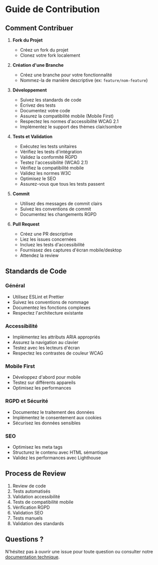 # Guide de Contribution

## Comment Contribuer

1. **Fork du Projet**
   - Créez un fork du projet
   - Clonez votre fork localement

2. **Création d'une Branche**
   - Créez une branche pour votre fonctionnalité
   - Nommez-la de manière descriptive (ex: `feature/nom-feature`)

3. **Développement**
   - Suivez les standards de code
   - Écrivez des tests
   - Documentez votre code
   - Assurez la compatibilité mobile (Mobile First)
   - Respectez les normes d'accessibilité WCAG 2.1
   - Implémentez le support des thèmes clair/sombre

4. **Tests et Validation**
   - Exécutez les tests unitaires
   - Vérifiez les tests d'intégration
   - Validez la conformité RGPD
   - Testez l'accessibilité (WCAG 2.1)
   - Vérifiez la compatibilité mobile
   - Validez les normes W3C
   - Optimisez le SEO
   - Assurez-vous que tous les tests passent

5. **Commit**
   - Utilisez des messages de commit clairs
   - Suivez les conventions de commit
   - Documentez les changements RGPD

6. **Pull Request**
   - Créez une PR descriptive
   - Liez les issues concernées
   - Incluez les tests d'accessibilité
   - Fournissez des captures d'écran mobile/desktop
   - Attendez la review

## Standards de Code

### Général
- Utilisez ESLint et Prettier
- Suivez les conventions de nommage
- Documentez les fonctions complexes
- Respectez l'architecture existante

### Accessibilité
- Implémentez les attributs ARIA appropriés
- Assurez la navigation au clavier
- Testez avec les lecteurs d'écran
- Respectez les contrastes de couleur WCAG

### Mobile First
- Développez d'abord pour mobile
- Testez sur différents appareils
- Optimisez les performances

### RGPD et Sécurité
- Documentez le traitement des données
- Implémentez le consentement aux cookies
- Sécurisez les données sensibles

### SEO
- Optimisez les meta tags
- Structurez le contenu avec HTML sémantique
- Validez les performances avec Lighthouse

## Process de Review

1. Review de code
2. Tests automatisés
3. Validation accessibilité
4. Tests de compatibilité mobile
5. Vérification RGPD
6. Validation SEO
7. Tests manuels
8. Validation des standards

## Questions ?

N'hésitez pas à ouvrir une issue pour toute question ou consulter notre [documentation technique](./ARCHITECTURE.md). 